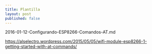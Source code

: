 ```yaml
---
title: Plantilla
layout: post
published: false
---
```

2016-01-12-Configurando-ESP8266-Comandos-AT.md

https://alselectro.wordpress.com/2015/05/05/wifi-module-esp8266-1-getting-started-with-at-commands/
